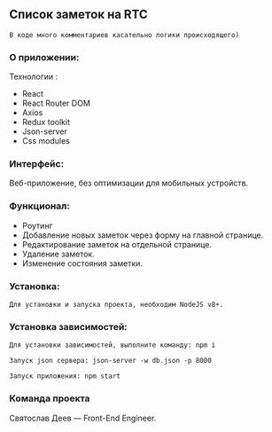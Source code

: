 ## Список заметок на RTC
``В коде много комментариев касательно логики происходящего)``

### О приложении:
Технологии :
- React
- React Router DOM
- Axios
- Redux toolkit
- Json-server
- Css modules

### Интерфейс:
Веб-приложение, без оптимизации для мобильных устройств.

### Функционал:
- Роутинг </br>
- Добавление новых заметок через форму на главной странице.</br>
- Редактирование заметок на отдельной странице. </br>
- Удаление заметок.</br>
- Изменение состояния заметки. 

### Установка: </br>
``Для установки и запуска проекта, необходим NodeJS v8+.`` </br>

### Установка зависимостей: </br>
``Для установки зависимостей, выполните команду: npm i ``

``Запуск json сервера: json-server -w db.json -p 8000`` </br>

``Запуск приложения: npm start`` </br>

### Команда проекта </br>
Святослав Деев — Front-End Engineer.
